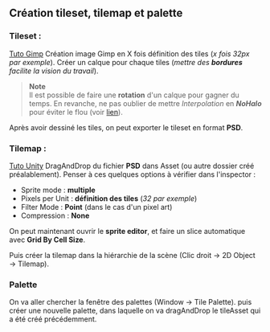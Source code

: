 ## Création tileset, tilemap et palette
### Tileset :
[Tuto Gimp](https://pinnguaq.com/fr/learn/pixel-art/pixel-art-3-tilling-basics-using-gimp/)
Création image Gimp en X fois définition des tiles (*x fois 32px par exemple*). Créer un calque pour chaque tiles (*mettre des **bordures** facilite la vision du travail*).
> **Note**<br>
Il est possible de faire une **rotation** d'un calque pour gagner du temps. En revanche, ne pas oublier de mettre *Interpolation* en ***NoHalo*** pour éviter le flou (voir [lien](https://www.gimp-forum.net/Thread-Rotate-tool-in-2-10-blurring-layers)).

Après avoir dessiné les tiles, on peut exporter le tileset en format **PSD**.

### Tilemap :
[Tuto Unity](https://www.youtube.com/watch?v=ryISV_nH8qw)
DragAndDrop du fichier **PSD** dans Asset (ou autre dossier créé préalablement). Penser à ces quelques options à vérifier dans l'inspector :
- Sprite mode : **multiple**
- Pixels per Unit : **définition des tiles** (*32 par exemple*)
- Filter Mode : **Point** (dans le cas d'un pixel art)
- Compression : **None**

On peut maintenant ouvrir le **sprite editor**, et faire un slice automatique avec **Grid By Cell Size**.

Puis créer la tilemap dans la hiérarchie  de la scène (Clic droit &#8594; 2D Object &#8594; Tilemap).

### Palette
On va aller chercher la fenêtre des palettes (Window &#8594; Tile Palette). puis créer une nouvelle palette, dans laquelle on va dragAndDrop le tileAsset qui a été créé précédemment.
